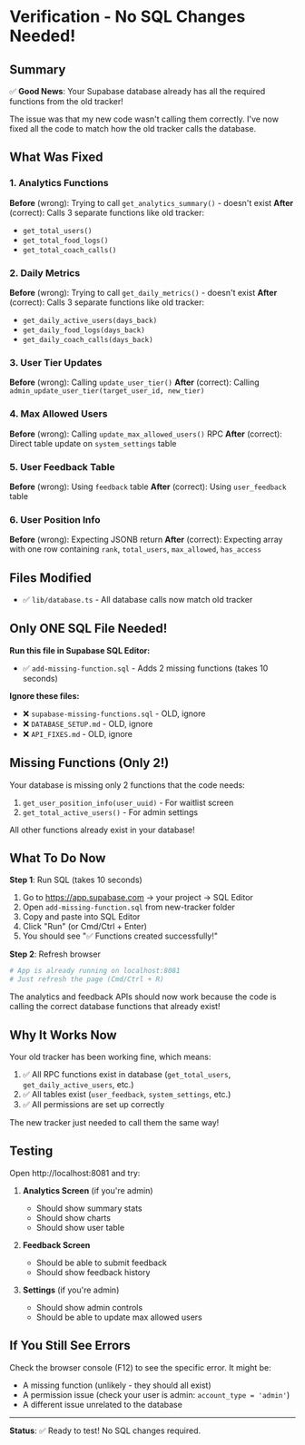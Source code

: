 # Verification - No SQL Changes Needed!

## Summary

✅ **Good News**: Your Supabase database already has all the required functions from the old tracker!

The issue was that my new code wasn't calling them correctly. I've now fixed all the code to match how the old tracker calls the database.

## What Was Fixed

### 1. Analytics Functions
**Before** (wrong): Trying to call `get_analytics_summary()` - doesn't exist
**After** (correct): Calls 3 separate functions like old tracker:
- `get_total_users()`
- `get_total_food_logs()`
- `get_total_coach_calls()`

### 2. Daily Metrics
**Before** (wrong): Trying to call `get_daily_metrics()` - doesn't exist
**After** (correct): Calls 3 separate functions like old tracker:
- `get_daily_active_users(days_back)`
- `get_daily_food_logs(days_back)`
- `get_daily_coach_calls(days_back)`

### 3. User Tier Updates
**Before** (wrong): Calling `update_user_tier()`
**After** (correct): Calling `admin_update_user_tier(target_user_id, new_tier)`

### 4. Max Allowed Users
**Before** (wrong): Calling `update_max_allowed_users()` RPC
**After** (correct): Direct table update on `system_settings` table

### 5. User Feedback Table
**Before** (wrong): Using `feedback` table
**After** (correct): Using `user_feedback` table

### 6. User Position Info
**Before** (wrong): Expecting JSONB return
**After** (correct): Expecting array with one row containing `rank`, `total_users`, `max_allowed`, `has_access`

## Files Modified

- ✅ `lib/database.ts` - All database calls now match old tracker

## Only ONE SQL File Needed!

**Run this file in Supabase SQL Editor:**
- ✅ `add-missing-function.sql` - Adds 2 missing functions (takes 10 seconds)

**Ignore these files:**
- ❌ `supabase-missing-functions.sql` - OLD, ignore
- ❌ `DATABASE_SETUP.md` - OLD, ignore
- ❌ `API_FIXES.md` - OLD, ignore

## Missing Functions (Only 2!)

Your database is missing only 2 functions that the code needs:
1. `get_user_position_info(user_uuid)` - For waitlist screen
2. `get_total_active_users()` - For admin settings

All other functions already exist in your database!

## What To Do Now

**Step 1**: Run SQL (takes 10 seconds)
1. Go to https://app.supabase.com → your project → SQL Editor
2. Open `add-missing-function.sql` from new-tracker folder
3. Copy and paste into SQL Editor
4. Click "Run" (or Cmd/Ctrl + Enter)
5. You should see "✅ Functions created successfully!"

**Step 2**: Refresh browser
```bash
# App is already running on localhost:8081
# Just refresh the page (Cmd/Ctrl + R)
```

The analytics and feedback APIs should now work because the code is calling the correct database functions that already exist!

## Why It Works Now

Your old tracker has been working fine, which means:
1. ✅ All RPC functions exist in database (`get_total_users`, `get_daily_active_users`, etc.)
2. ✅ All tables exist (`user_feedback`, `system_settings`, etc.)
3. ✅ All permissions are set up correctly

The new tracker just needed to call them the same way!

## Testing

Open http://localhost:8081 and try:

1. **Analytics Screen** (if you're admin)
   - Should show summary stats
   - Should show charts
   - Should show user table

2. **Feedback Screen**
   - Should be able to submit feedback
   - Should show feedback history

3. **Settings** (if you're admin)
   - Should show admin controls
   - Should be able to update max allowed users

## If You Still See Errors

Check the browser console (F12) to see the specific error. It might be:
- A missing function (unlikely - they should all exist)
- A permission issue (check your user is admin: `account_type = 'admin'`)
- A different issue unrelated to the database

---

**Status**: ✅ Ready to test! No SQL changes required.
